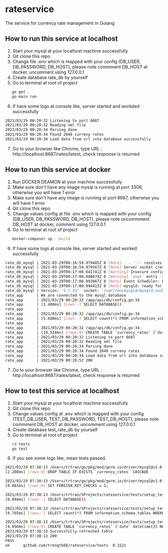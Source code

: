 # rateservice
The service for currency rate management in Golang

## How to run this service at localhost
1. Start your mysql at your localhost machine successfully
2. Git clone this repo
3. Change file .env which is mapped with your config (DB_USER, DB_PASSWORD, DB_HOST), please note commment DB_HOST at docker, uncomment using 127.0.0.1
4. Create database rate_db by yourself
5.  Go to terminal at root of project
```sh
   go get .    
   go main run
```

6. If have some logs at console like, server started and workded successfully

```sh
2021/03/29 00:20:32 Listening to port 8687
2021/03/29 00:20:32 Reading xml file
2021/03/29 00:20:34 Parsing done
2021/03/29 00:20:34 Found 2048 curreny rates 
2021/03/29 00:20:34 Load data from url into database successfully
```

7. Go to your browser like Chrome, type URL :  http://localhost:8687/rates/latest, check response is returned


## How to run this service at docker
1. Run DOCKER DEAMON at your machine successfully
2. Make sure don't have any image mysql is running at port 3306, otherwise you will have 1 error
3. Make sure don't have any image is running at port 8687, otherwise you will have 1 error
2. Git clone this repo
3. Change values config at file .env which is mapped with your config (DB_USER, DB_PASSWORD, DB_HOST), please note uncommment DB_HOST at docker, comment using 127.0.0.1
5.  Go to terminal at root of project
```sh
   docker-composer up --build 
```

6. If have some logs at console like, server started and worked successfully

```sh
rate_db_mysql | 2021-03-29T00:16:59.979485Z 0 [Note]   - '::' resolves to '::';
rate_db_mysql | 2021-03-29T00:16:59.979567Z 0 [Note] Server socket created on IP: '::'.
rate_db_mysql | 2021-03-29T00:17:00.041741Z 0 [Warning] Insecure configuration for --pid-file: Location '/var/run/mysqld' in the path is accessible to all OS users. Consider choosing a different directory.
rate_db_mysql | 2021-03-29T00:17:00.048674Z 0 [Warning] 'user' entry 'root@rate-mysql' ignored in --skip-name-resolve mode.
rate_db_mysql | 2021-03-29T00:17:00.093867Z 0 [Note] Event Scheduler: Loaded 0 events
rate_db_mysql | 2021-03-29T00:17:00.094413Z 0 [Note] mysqld: ready for connections.
rate_db_mysql | Version: '5.7.33'  socket: '/var/run/mysqld/mysqld.sock'  port: 3306  MySQL Community Server (GPL)
rate_app      | We are connected to the mysql database
rate_app      | 2021/03/29 00:20:32 /app/api/db/config.go:34
rate_app      | [1.480ms] [rows:-] SELECT DATABASE()
rate_app      | 
rate_app      | 2021/03/29 00:20:32 /app/api/db/config.go:34
rate_app      | [5.688ms] [rows:-] SELECT count(*) FROM information_schema.tables WHERE table_schema = 'rate_db' AND table_name = 'currency_rates' AND table_type = 'BASE TABLE'
rate_app      | 
rate_app      | 2021/03/29 00:20:32 /app/api/db/config.go:34
rate_app      | [19.524ms] [rows:0] CREATE TABLE `currency_rates` (`date` datetime(3) NOT NULL,`currency_code` varchar(5) NOT NULL,`rate` decimal(15,6) NOT NULL,`created_at` datetime(3) NULL,`updated_at` datetime(3) NULL,PRIMARY KEY (`date`,`currency_code`))
rate_app      | 2021/03/29 00:20:32 Listening to port 8687
rate_app      | 2021/03/29 00:20:32 Reading xml file
rate_app      | 2021/03/29 00:20:34 Parsing done
rate_app      | 2021/03/29 00:20:34 Found 2048 curreny rates 
rate_app      | 2021/03/29 00:20:34 Load data from url into database successfully.
rate_app      | 2021/03/29 00:20:52 200

```

7. Go to your browser like Chrome, type URL :  http://localhost:8687/rates/latest, check response is returned

## How to test this service at localhost

1. Start your mysql at your localhost machine successfully
2. Git clone this repo
3. Change values config at .env which is mapped with your config (TEST_DB_USER, TEST_DB_PASSWORD, TEST_DB_HOST), please note commment DB_HOST at docker, uncomment using 127.0.0.1
4. Create database test_rate_db by yourself
5.  Go to terminal at root of project
```sh
   cd tests
   go test
```
6. If you see some logs like, mean tests passed.

```sh
2021/03/29 07:38:13 /Users/trtran/go/pkg/mod/gorm.io/driver/mysql@v1.0.5/migrator.go:165
[2.280ms] [rows:0] DROP TABLE IF EXISTS `currency_rates` CASCADE

2021/03/29 07:38:13 /Users/trtran/go/pkg/mod/gorm.io/driver/mysql@v1.0.5/migrator.go:170
[0.081ms] [rows:0] SET FOREIGN_KEY_CHECKS = 1;

2021/03/29 07:38:13 /Users/trtran/SProjects/rateservice/tests/setup_test.go:55
[0.094ms] [rows:-] SELECT DATABASE()

2021/03/29 07:38:13 /Users/trtran/SProjects/rateservice/tests/setup_test.go:55
[0.765ms] [rows:-] SELECT count(*) FROM information_schema.tables WHERE table_schema = 'test_rate_db' AND table_name = 'currency_rates' AND table_type = 'BASE TABLE'

2021/03/29 07:38:13 /Users/trtran/SProjects/rateservice/tests/setup_test.go:55
[4.056ms] [rows:0] CREATE TABLE `currency_rates` (`date` datetime(3) NOT NULL,`currency_code` varchar(5) NOT NULL,`rate` decimal(15,6) NOT NULL,`created_at` datetime(3) NULL,`updated_at` datetime(3) NULL,PRIMARY KEY (`date`,`currency_code`))
2021/03/29 07:38:13 Successfully refreshed table
2021/03/29 07:38:13 200
PASS
ok      github.com/trongtb88/rateservice/tests  0.312s

```







